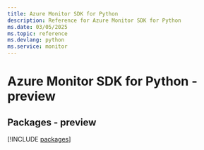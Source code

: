 ```yaml
---
title: Azure Monitor SDK for Python
description: Reference for Azure Monitor SDK for Python
ms.date: 03/05/2025
ms.topic: reference
ms.devlang: python
ms.service: monitor
---
```

# Azure Monitor SDK for Python - preview
## Packages - preview
[!INCLUDE [packages](monitor-index.md)]
